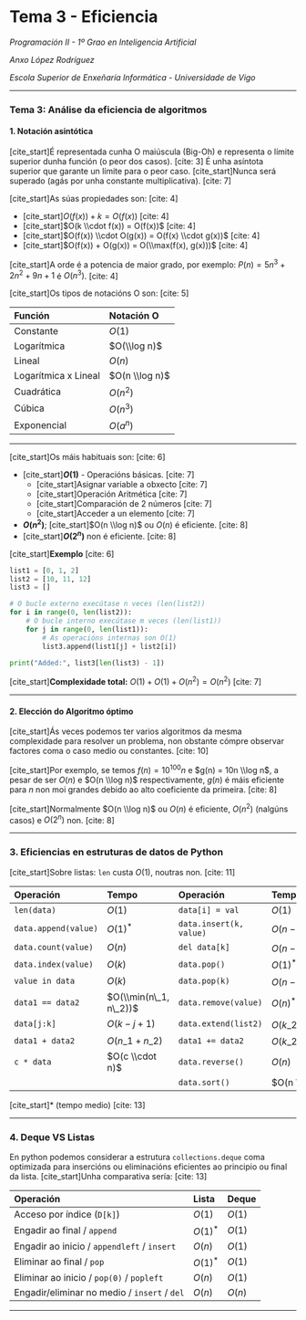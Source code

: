 # Tema 3 - Eficiencia
*Programación II - 1º Grao en Inteligencia Artificial*

*Anxo López Rodríguez*

*Escola Superior de Enxeñaría Informática - Universidade de Vigo*

-----

### Tema 3: Análise da eficiencia de algoritmos

#### 1\. Notación asintótica

[cite\_start]É representada cunha O maiúscula (Big-Oh) e representa o límite superior dunha función (o peor dos casos). [cite: 3] É unha asíntota superior que garante un límite para o peor caso. [cite\_start]Nunca será superado (agás por unha constante multiplicativa). [cite: 7]

[cite\_start]As súas propiedades son: [cite: 4]

  * [cite\_start]$O(f(x)) + k = O(f(x))$ [cite: 4]
  * [cite\_start]$O(k \\cdot f(x)) = O(f(x))$ [cite: 4]
  * [cite\_start]$O(f(x)) \\cdot O(g(x)) = O(f(x) \\cdot g(x))$ [cite: 4]
  * [cite\_start]$O(f(x)) + O(g(x)) = O(\\max(f(x), g(x)))$ [cite: 4]

[cite\_start]A orde é a potencia de maior grado, por exemplo: $P(n) = 5n^3 + 2n^2 + 9n + 1$ é $O(n^3)$. [cite: 4]

[cite\_start]Os tipos de notacións O son: [cite: 5]

| Función | Notación O |
| :--- | :--- |
| Constante | $O(1)$ |
| Logarítmica | $O(\\log n)$ |
| Lineal | $O(n)$ |
| Logarítmica x Lineal | $O(n \\log n)$ |
| Cuadrática | $O(n^2)$ |
| Cúbica | $O(n^3)$ |
| Exponencial | $O(a^n)$ |

-----

[cite\_start]Os máis habituais son: [cite: 6]

  * [cite\_start]**$O(1)$** - Operacións básicas. [cite: 7]
      * [cite\_start]Asignar variable a obxecto [cite: 7]
      * [cite\_start]Operación Aritmética [cite: 7]
      * [cite\_start]Comparación de 2 números [cite: 7]
      * [cite\_start]Acceder a un elemento [cite: 7]
  * **$O(n^2)$**; [cite\_start]$O(n \\log n)$ ou $O(n)$ é eficiente. [cite: 8]
  * [cite\_start]**$O(2^n)$** non é eficiente. [cite: 8]

[cite\_start]**Exemplo** [cite: 6]

```python
list1 = [0, 1, 2]
list2 = [10, 11, 12]
list3 = []

# O bucle externo execútase n veces (len(list2))
for i in range(0, len(list2)):
    # O bucle interno execútase m veces (len(list1))
    for j in range(0, len(list1)):
        # As operacións internas son O(1)
        list3.append(list1[j] + list2[i]) 

print("Added:", list3[len(list3) - 1])
```

[cite\_start]**Complexidade total:** $O(1) + O(1) + O(n^2) = O(n^2)$ [cite: 7]

-----

#### 2\. Elección do Algoritmo óptimo

[cite\_start]Ás veces podemos ter varios algoritmos da mesma complexidade para resolver un problema, non obstante cómpre observar factores coma o caso medio ou constantes. [cite: 10]

[cite\_start]Por exemplo, se temos $f(n) = 10^{100}n$ e $g(n) = 10n \\log n$, a pesar de ser $O(n)$ e $O(n \\log n)$ respectivamente, $g(n)$ é máis eficiente para $n$ non moi grandes debido ao alto coeficiente da primeira. [cite: 8]

[cite\_start]Normalmente $O(n \\log n)$ ou $O(n)$ é eficiente, $O(n^2)$ (nalgúns casos) e $O(2^n)$ non. [cite: 8]

-----

### 3\. Eficiencias en estruturas de datos de Python

[cite\_start]Sobre listas: `len` custa $O(1)$, noutras non. [cite: 11]

| Operación | Tempo | Operación | Tempo/complexidade |
| :--- | :--- | :--- | :--- |
| `len(data)` | $O(1)$ | `data[i] = val` | $O(1)$ |
| `data.append(value)` | $O(1)^*$ | `data.insert(k, value)` | $O(n-k+1)^*$ |
| `data.count(value)` | $O(n)$ | `del data[k]` | $O(n-k)^*$ |
| `data.index(value)` | $O(k)$ | `data.pop()` | $O(1)^*$ |
| `value in data` | $O(k)$ | `data.pop(k)` | $O(n-k)^*$ |
| `data1 == data2` | $O(\\min(n\_1, n\_2))$ | `data.remove(value)` | $O(n)^*$ |
| `data[j:k]` | $O(k-j+1)$ | `data.extend(list2)` | $O(k\_2)^*$ |
| `data1 + data2` | $O(n\_1+n\_2)$ | `data1 += data2` | $O(k\_2)^*$ |
| `c * data` | $O(c \\cdot n)$ | `data.reverse()` | $O(n)$ |
| | | `data.sort()` | $O(n \\log n)$ |

[cite\_start]\* (tempo medio) [cite: 13]

-----

### 4\. Deque VS Listas

En python podemos considerar a estrutura `collections.deque` coma optimizada para insercións ou eliminacións eficientes ao principio ou final da lista. [cite\_start]Unha comparativa sería: [cite: 13]

| Operación | Lista | Deque |
| :--- | :--- | :--- |
| Acceso por índice (`D[k]`) | $O(1)$ | $O(1)$ |
| Engadir ao final / `append` | $O(1)^*$ | $O(1)$ |
| Engadir ao inicio / `appendleft` / `insert` | $O(n)$ | $O(1)$ |
| Eliminar ao final / `pop` | $O(1)^*$ | $O(1)$ |
| Eliminar ao inicio / `pop(0)` / `popleft` | $O(n)$ | $O(1)$ |
| Engadir/eliminar no medio / `insert` / `del` | $O(n)$ | $O(n)$ |

-----

